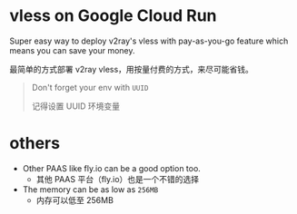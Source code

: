
# vless on Google Cloud Run

Super easy way to deploy v2ray's vless with pay-as-you-go feature which means you can save your money.

最简单的方式部署 v2ray vless，用按量付费的方式，来尽可能省钱。

> Don't forget your env with `UUID`
> 
> 记得设置 UUID 环境变量


# others

* Other PAAS like fly.io can be a good option too.
  * 其他 PAAS 平台（fly.io）也是一个不错的选择
* The memory can be as low as `256MB`
  * 内存可以低至 256MB
